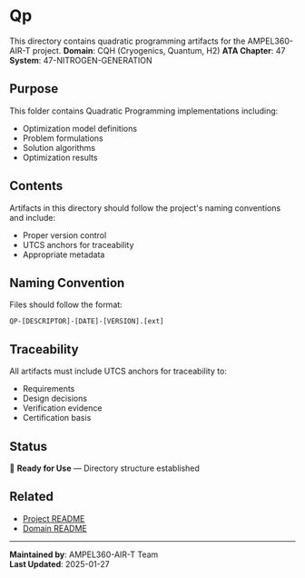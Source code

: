 # Qp
This directory contains quadratic programming artifacts for the AMPEL360-AIR-T project.
**Domain**: CQH (Cryogenics, Quantum, H2)
**ATA Chapter**: 47
**System**: 47-NITROGEN-GENERATION

## Purpose
This folder contains Quadratic Programming implementations including:
- Optimization model definitions
- Problem formulations
- Solution algorithms
- Optimization results

## Contents
Artifacts in this directory should follow the project's naming conventions and include:
- Proper version control
- UTCS anchors for traceability
- Appropriate metadata

## Naming Convention
Files should follow the format:
```
QP-[DESCRIPTOR]-[DATE]-[VERSION].[ext]
```

## Traceability
All artifacts must include UTCS anchors for traceability to:
- Requirements
- Design decisions
- Verification evidence
- Certification basis

## Status
🚧 **Ready for Use** — Directory structure established

## Related
- [Project README](../../README.md)
- [Domain README](../../../README.md)

---
**Maintained by**: AMPEL360-AIR-T Team  
**Last Updated**: 2025-01-27
